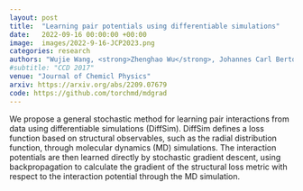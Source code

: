 ```yaml
---
layout: post
title:  "Learning pair potentials using differentiable simulations"
date:   2022-09-16 00:00:00 +00:00
image:  images/2022-9-16-JCP2023.png
categories: research
authors: "Wujie Wang, <strong>Zhenghao Wu</strong>, Johannes Carl Bertold Dietschreit, Rafael Gomez-Bombarelli"
#subtitle: "CCD 2017"
venue: "Journal of Chemicl Physics"
arxiv: https://arxiv.org/abs/2209.07679
code: https://github.com/torchmd/mdgrad
---
```


We propose a general stochastic method for learning pair interactions from data using differentiable simulations (DiffSim). DiffSim defines a loss function based on structural observables, such as the radial distribution function, through molecular dynamics (MD) simulations. The interaction potentials are then learned directly by stochastic gradient descent, using backpropagation to calculate the gradient of the structural loss metric with respect to the interaction potential through the MD simulation.